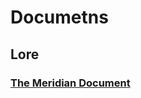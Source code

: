 # Documetns

## Lore

### [The Meridian Document](https://docs.google.com/document/d/1_-jbZC2Qi-38QdxpaPsIqWHxYW4D33UflotbG-VFRfc)
